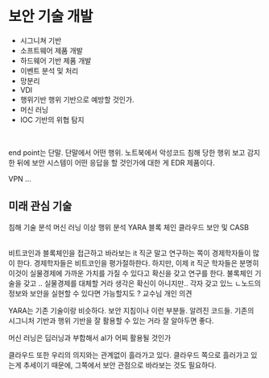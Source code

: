 # 보안 기술 개발
* 시그니쳐 기반
* 소프트웨어 제품 개발
* 하드웨어 기반 제품 개발
* 이벤트 분석 및 처리
* 망분리
* VDI
* 행위기반
    행위 기반으로 예방할 것인가.
* 머신 러닝
* IOC 기반의 위협 탐지

<br>

end point는 단말. 단말에서 어떤 행위. 노트북에서 악성코드 침해 당한 행위 보고 감지한 뒤에 보안 시스템이 어떤 응답을 할 것인가에 대한 게 EDR 제품이다.

VPN ...

## 미래 관심 기술
침해 기술 분석
머신 러닝
이상 행위 분석
YARA
블록 체인
클라우드  보안 및 CASB

<br>
비트코인과 블록체인을 접근하고 바라보는 it 직군 말고 연구하는 쪽이 경제학자들이 많이 한다. 경제학자들은 비트코인을 평가절하한다. 하지만, 이제 it 직군 학자들은 분명히 이것이 실물경제에 가까운 가치를 가질 수 있다고 확신을 갖고 연구를 한다. 불록체인 기술을 갖고 .. 실물경제를 대체할 거라 생각은 확신이 아니지만..
각자 갖고 있느 ㄴ노드의 정보와 보안을 실현할 수 있다면 가능할지도 ? 교수님 개인 의견

YARA는 기존 기술이랑 비슷하다. 보안 지침이나 이런 부분들. 알려진 코드들. 기존의 시그니처 기반과 행위 기반을 잘 활용할 수 있는 거라 잘 알아두면 좋다.

머신 러닝은 딥러닝과 부합해서 aI가 어찌 활용될 것인가 

클라우드 또한 우리의 의지와는 관계없이 흘라가고 있다. 클라우드 쪽으로 흘러가고 있는게 추세이기 때문에, 그쪽에서 보안 관점으로 바라보는 것도 필요하다.

<br/>
